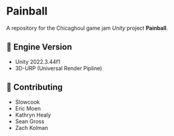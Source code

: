 # Painball
A repository for the Chicaghoul game jam *Unity* project **Painball**.

## 🚂 Engine Version
- Unity 2022.3.44f1
- 3D-URP (Universal Render Pipline)

## 🤝 Contributing
- Slowcook
- Eric Moen
- Kathryn Healy
- Sean Gross
- Zach Kolman

